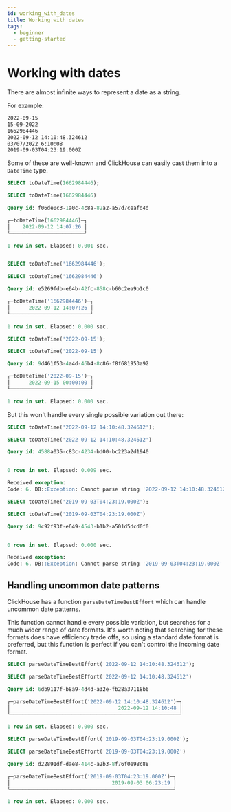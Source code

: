 ```yaml
---
id: working_with_dates
title: Working with dates
tags:
  - beginner
  - getting-started
---
```


# Working with dates

There are almost infinite ways to represent a date as a string.

For example:

```bash
2022-09-15
15-09-2022
1662984446
2022-09-12 14:10:48.324612
03/07/2022 6:10:08
2019-09-03T04:23:19.000Z
```

Some of these are well-known and ClickHouse can easily cast them into a `DateTime` type.


```sql
SELECT toDateTime(1662984446);

SELECT toDateTime(1662984446)

Query id: f06de0c3-1a0c-4c8a-82a2-a57d7ceafd4d

┌─toDateTime(1662984446)─┐
│    2022-09-12 14:07:26 │
└────────────────────────┘

1 row in set. Elapsed: 0.001 sec. 


SELECT toDateTime('1662984446');

SELECT toDateTime('1662984446')

Query id: e5269fdb-e64b-42fc-858c-b60c2ea9b1c0

┌─toDateTime('1662984446')─┐
│      2022-09-12 14:07:26 │
└──────────────────────────┘

1 row in set. Elapsed: 0.000 sec. 

SELECT toDateTime('2022-09-15');

SELECT toDateTime('2022-09-15')

Query id: 9d461f53-4a4d-46b4-8c86-f8f681953a92

┌─toDateTime('2022-09-15')─┐
│      2022-09-15 00:00:00 │
└──────────────────────────┘

1 row in set. Elapsed: 0.000 sec.
```

But this won't handle every single possible variation out there:

```sql
SELECT toDateTime('2022-09-12 14:10:48.324612');

SELECT toDateTime('2022-09-12 14:10:48.324612')

Query id: 4588a035-c83c-4234-bd00-bc223a2d1940


0 rows in set. Elapsed: 0.009 sec. 

Received exception:
Code: 6. DB::Exception: Cannot parse string '2022-09-12 14:10:48.324612' as DateTime: syntax error at position 19 (parsed just '2022-09-12 14:10:48'): While processing toDateTime('2022-09-12 14:10:48.324612'). (CANNOT_PARSE_TEXT)

SELECT toDateTime('2019-09-03T04:23:19.000Z');

SELECT toDateTime('2019-09-03T04:23:19.000Z')

Query id: 9c92f93f-e649-4543-b1b2-a501d5dcd0f0


0 rows in set. Elapsed: 0.000 sec. 

Received exception:
Code: 6. DB::Exception: Cannot parse string '2019-09-03T04:23:19.000Z' as DateTime: syntax error at position 19 (parsed just '2019-09-03T04:23:19'): While processing toDateTime('2019-09-03T04:23:19.000Z'). (CANNOT_PARSE_TEXT)
```

## Handling uncommon date patterns

ClickHouse has a function `parseDateTimeBestEffort` which can handle uncommon date patterns.

This function cannot handle every possible variation, but searches for a much wider range of date formats. It's worth noting that searching for these formats does have efficiency trade offs, so using a standard date format is preferred, but this function is perfect if you can't control the incoming date format.


```sql
SELECT parseDateTimeBestEffort('2022-09-12 14:10:48.324612');

SELECT parseDateTimeBestEffort('2022-09-12 14:10:48.324612')

Query id: 6db9117f-b8a9-4d4d-a32e-fb28a37118b6

┌─parseDateTimeBestEffort('2022-09-12 14:10:48.324612')─┐
│                                   2022-09-12 14:10:48 │
└───────────────────────────────────────────────────────┘

1 row in set. Elapsed: 0.000 sec. 

SELECT parseDateTimeBestEffort('2019-09-03T04:23:19.000Z');

SELECT parseDateTimeBestEffort('2019-09-03T04:23:19.000Z')

Query id: d22891df-dae8-414c-a2b3-8f76f0e98c88

┌─parseDateTimeBestEffort('2019-09-03T04:23:19.000Z')─┐
│                                 2019-09-03 06:23:19 │
└─────────────────────────────────────────────────────┘

1 row in set. Elapsed: 0.000 sec.
```